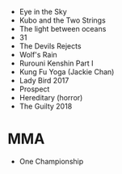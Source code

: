
* Eye in the Sky
* Kubo and the Two Strings
* The light between oceans
* 31
* The Devils Rejects
* Wolf's Rain
* Rurouni Kenshin Part I
* Kung Fu Yoga (Jackie Chan)
* Lady Bird 2017
* Prospect
* Hereditary (horror)
* The Guilty 2018


# MMA
* One Championship
